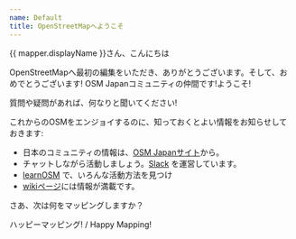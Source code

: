 ```yaml
---
name: Default
title: OpenStreetMapへようこそ
---
```


{{ mapper.displayName }}さん、こんにちは

OpenStreetMapへ最初の編集をいただき、ありがとうございます。そして、おめでとうございます! OSM Japanコミュニティの仲間です!ようこそ!

質問や疑問があれば、何なりと聞いてください!

これからのOSMをエンジョイするのに、知っておくとよい情報をお知らせしておきます:

* 日本のコミュニティの情報は、[OSM Japanサイト](https://openstreetmap.jp)から。
* チャットしながら活動しましょう。[Slack](https://bit.ly/OSM_Japan) を運営しています。
* [learnOSM](http://learnosm.org) で、いろんな活動方法を見つけ
* [wikiページ](http://wiki.openstreetmap.org/)には情報が満載です。

さあ、次は何をマッピングしますか？

ハッピーマッピング! / Happy Mapping!
